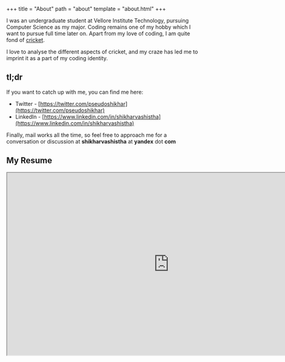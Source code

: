 +++
title = "About"
path = "about"
template = "about.html"
+++

<!--_**I am a Infrastucture Engineer at [Krypto](https://www.letskrypto.com/), working from their Banglore Office**_. -->

I was an undergraduate student at Vellore Institute Technology, pursuing Computer Science as my major. Coding remains one
of my hobby which I want to pursue full time later on. Apart from my love of coding, I am quite fond
of [cricket](https://en.wikipedia.org/wiki/Cricket).

I love to analyse the different aspects of cricket, and my craze has led me to imprint it as a part
of my coding identity.

## tl;dr

<!--_Infrastucture Engineer at [Krypto](https://www.letskrypto.com/). Open Source Enthusiast._-->

If you want to catch up with me, you can find me here:

- Twitter - [https://twitter.com/pseudoshikhar](https://twitter.com/pseudoshikhar)
- LinkedIn - [https://www.linkedin.com/in/shikharvashistha](https://www.linkedin.com/in/shikharvashistha)

Finally, mail works all the time, so feel free to approach me for a conversation or discussion at
**shikharvashistha** at **yandex** dot **com**

## My Resume

<iframe src="https://drive.google.com/file/d/13u6Fhz_zaDBVT7O1fw0fPIg6gWDwgPJW/preview" width="850" height="480" allow="autoplay"></iframe>

